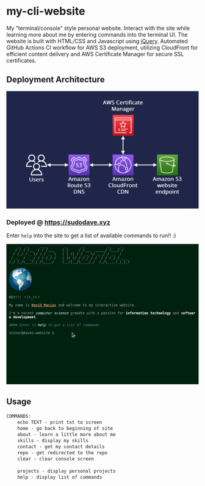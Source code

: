 # my-cli-website
My "terminal/console" style personal website. Interact with the site while learning more about me by entering commands into the terminal UI. The website is built with HTML/CSS and Javascript using [jQuery](https://jquery.com).
Automated GitHub Actions CI workflow for AWS S3 deployment, utilizing CloudFront for efficient content delivery and AWS Certificate Manager for secure SSL certificates.

## Deployment Architecture 

<img src="images/deploy.png">

### Deployed @ https://sudodave.xyz

Enter `help` into the site to get a list of available commands to run!! :)

<img src="images/demo.gif">



## Usage

```
COMMANDS:
    echo TEXT - print txt to screen
    home - go back to beginning of site
    about - learn a little more about me
    skills - display my skills
    contact - get my contact details
    repo - get redirected to the repo
    clear - clear console screen

    projects - display personal projects
    help - display list of commands
```
